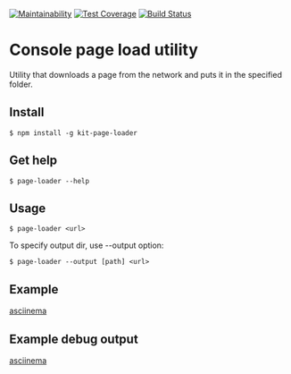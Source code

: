 [![Maintainability](https://api.codeclimate.com/v1/badges/65689336d48da74cb617/maintainability)](https://codeclimate.com/github/kitXIII/project-lvl3-s310/maintainability)
[![Test Coverage](https://api.codeclimate.com/v1/badges/65689336d48da74cb617/test_coverage)](https://codeclimate.com/github/kitXIII/project-lvl3-s310/test_coverage) [![Build Status](https://travis-ci.org/kitXIII/project-lvl3-s310.svg?branch=master)](https://travis-ci.org/kitXIII/project-lvl3-s310)

# Console page load utility


Utility that downloads a page from the network and puts it in the specified folder.


## Install


`$ npm install -g kit-page-loader`


## Get help


`$ page-loader --help`


## Usage


`$ page-loader <url>`

To specify output dir, use --output option:

`$ page-loader --output [path] <url>`


## Example


[asciinema](https://asciinema.org/a/200196)


## Example debug output


[asciinema](https://asciinema.org/a/200191)